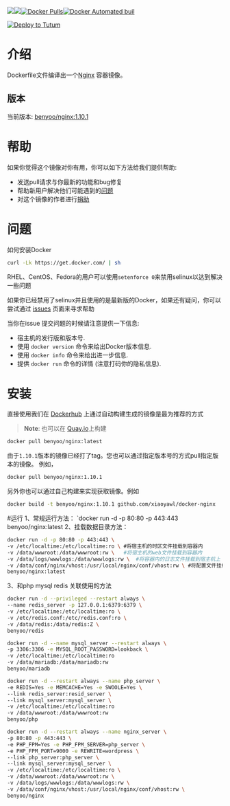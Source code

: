 [![](https://images.microbadger.com/badges/version/benyoo/nginx.svg)](http://microbadger.com/images/benyoo/nginx "Get your own version badge on microbadger.com")[![](https://images.microbadger.com/badges/image/benyoo/nginx.svg)](http://microbadger.com/images/benyoo/nginx "Get your own image badge on microbadger.com")[![Docker Pulls](https://img.shields.io/docker/pulls/benyoo/nginx.svg?maxAge=2592000)](https://hub.docker.com/r/benyoo/nginx/)[![Docker Automated buil](https://img.shields.io/docker/automated/benyoo/nginx.svg?maxAge=2592000)](https://hub.docker.com/r/benyoo/nginx/)

[![Deploy to Tutum](https://s.tutum.co/deploy-to-tutum.svg)](https://dashboard.tutum.co/stack/deploy/)

# 介绍

Dockerfile文件编译出一个[Nginx](http://www.nginx.org/) 容器镜像。

## 版本

当前版本: [benyoo/nginx:1.10.1](https://hub.docker.com/r/benyoo/nginx/)

# 帮助

如果你觉得这个镜像对你有用，你可以如下方法给我们提供帮助:

- 发送pull请求与你最新的功能和bug修复
- 帮助新用户解决他们可能遇到的[问题](https://github.com/xiaoyawl/docker-nginx/issues) 
- 对这个镜像的作者进行[捐助](支付宝:15555612612)

# 问题

如何安装Docker

```bash
curl -Lk https://get.docker.com/ | sh
```

RHEL、CentOS、Fedora的用户可以使用`setenforce 0`来禁用selinux以达到解决一些问题

如果你已经禁用了selinux并且使用的是最新版的Docker，如果还有疑问，你可以尝试通过 [issues](https://github.com/xiaoyawl/docker-nginx/issues) 页面来寻求帮助

当你在issue 提交问题的时候请注意提供一下信息:

- 宿主机的发行版和版本号.
- 使用 `docker version` 命令来给出Docker版本信息.
- 使用 `docker info` 命令来给出进一步信息.
- 提供 `docker run` 命令的详情 (注意打码你的隐私信息).

# 安装

直接使用我们在 [Dockerhub](https://hub.docker.com/r/benyoo/nginx) 上通过自动构建生成的镜像是最为推荐的方式

> **Note**: 也可以在 [Quay.io](https://quay.io/repository/benyoo/nginx)上构建

```bash
docker pull benyoo/nginx:latest
```

由于`1.10.1`版本的镜像已经打了tag。您也可以通过指定版本号的方式pull指定版本的镜像。 例如，

```bash
docker pull benyoo/nginx:1.10.1
```

另外你也可以通过自己构建来实现获取镜像。例如

```bash
docker build -t benyoo/nginx:1.10.1 github.com/xiaoyawl/docker-nginx
```

#运行
1、常规运行方法：
`docker run -d -p 80:80 -p 443:443 benyoo/nginx:latest
2、挂载数据目录方法：
```bash
docker run -d -p 80:80 -p 443:443 \
-v /etc/localtime:/etc/localtime:ro \ #将宿主机的时区文件挂载到容器内
-v /data/wwwroot:/data/wwwroot:rw \   #将宿主机的web文件挂载到容器内
-v /data/logs/wwwlogs:/data/wwwlogs:rw \  #将容器内的日志文件挂载到宿主机上
-v /data/conf/nginx/vhost:/usr/local/nginx/conf/vhost:rw \ #将配置文件挂载进容器
benyoo/nginx:latest
```
3、和php mysql redis 关联使用的方法
```bash
docker run -d --privileged --restart always \
--name redis_server -p 127.0.0.1:6379:6379 \
-v /etc/localtime:/etc/localtime:ro \
-v /etc/redis.conf:/etc/redis.conf:ro \
-v /data/redis:/data/redis:Z \
benyoo/redis
```
```bash
docker run -d --name mysql_server --restart always \
-p 3306:3306 -e MYSQL_ROOT_PASSWORD=lookback \
-v /etc/localtime:/etc/localtime:ro
-v /data/mariadb:/data/mariadb:rw
benyoo/mariadb
```
```bash
docker run -d --restart always --name php_server \
-e REDIS=Yes -e MEMCACHE=Yes -e SWOOLE=Yes \
--link redis_server:resid_server \
--link mysql_server:mysql_server \
-v /etc/localtime:/etc/localtime:ro
-v /data/wwwroot:/data/wwwroot:rw
benyoo/php
```
```bash
docker run -d --restart always --name nginx_server \
-p 80:80 -p 443:443 \
-e PHP_FPM=Yes -e PHP_FPM_SERVER=php_server \
-e PHP_FPM_PORT=9000 -e REWRITE=wordpress \
--link php_server:php_server \
--link mysql_server:mysql_server \
-v /etc/localtime:/etc/localtime:ro \
-v /data/wwwroot:/data/wwwroot:rw \
-v /data/logs/wwwlogs:/data/wwwlogs:rw \
-v /data/conf/nginx/vhost:/usr/local/nginx/conf/vhost:rw \
benyoo/nginx
```
